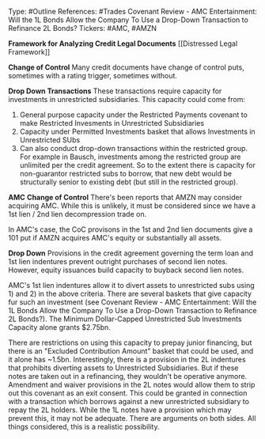 Type: #Outline 
References: #Trades 
Covenant Review - AMC Entertainment: Will the 1L Bonds Allow the Company To Use a Drop-Down Transaction to Refinance 2L Bonds?
Tickers: #AMC, #AMZN 

**Framework for Analyzing Credit Legal Documents**
[[Distressed Legal Framework]]


**Change of Control**
Many credit documents have change of control puts, sometimes with a rating trigger, sometimes without. 





**Drop Down Transactions**
These transactions require capacity for investments in unrestricted subsidiaries. This capacity could come from:
1) General purpose capacity under the Restricted Payments covenant to make Restricted Invesments in Unrestricted Subsidiaries
2) Capacity under Permitted Investments basket that allows Investments in Unrestricted SUbs
3) Can also conduct drop-down transactions within the restricted group. For example in Bausch, investments among the restricted group are unlimited per the credit agreement. So to the extent there is capacity for non-guarantor restricted subs to borrow, that new debt would be structurally senior to existing debt (but still in the restricted group).


**AMC**
**Change of Control**
There's been reports that AMZN may consider acquiring AMC. While this is unlikely, it must be considered since we have a 1st lien / 2nd lien decompression trade on.

In AMC's case, the CoC provisons in the 1st and 2nd lien documents give a 101 put if AMZN acquires AMC's equity or substantially all assets. 

**Drop Down**
Provisions in the credit agreement governing the term loan and 1st lien indentures prevent outright purchases of second lien notes. However, equity issuances build capacity to buyback second lien notes. 

AMC's 1st lien indentures allow it to  divert assets to unrestricted subs using 1) and 2) in the above criteria. There are several baskets that give capacity fur such an investment (see Covenant Review - AMC Entertainment: Will the 1L Bonds Allow the Company To Use a Drop-Down Transaction to Refinance 2L Bonds?). The Minimum Dollar-Capped Unrestricted Sub Investments Capacity alone grants $2.75bn.

There are restrictions on using this capacity to prepay junior financing, but there is an "Excluded Contribution Amount" basket that could be used, and it alone has ~1.5bn. Interestingly, there is a provision in the 2L indentures that prohibits diverting assets to Unrestricted Subsidiaries. But if these notes are taken out in a refinancing, they wouldn't be operative anymore. Amendment and waiver provisions in the 2L notes would allow them to strip out this covenant as an exit consent. This could be granted in connection with a transaction which borrows against a new unrestricted subsidiary to repay the 2L holders. While the 1L notes have a provision which may prevent this, it may not be adequate. There are arguments on both sides. All things considered, this is a realistic possibility. 




